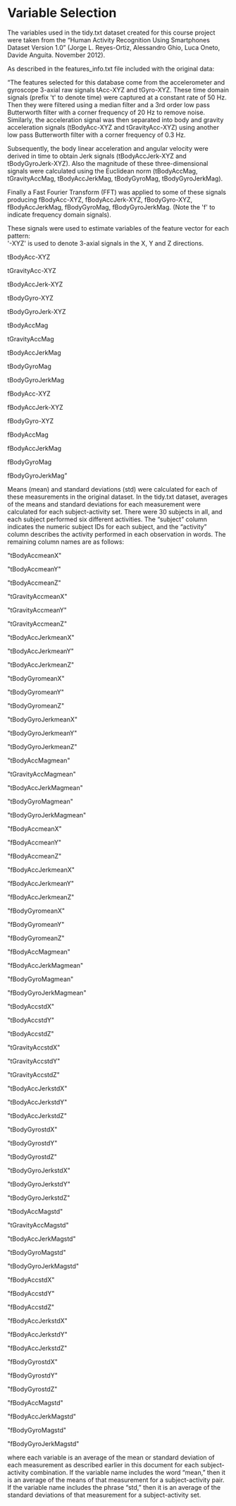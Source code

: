 Variable Selection 
=================

The variables used in the tidy.txt dataset created for this course project were taken from the “Human Activity Recognition Using Smartphones Dataset Version 1.0” (Jorge L. Reyes-Ortiz, Alessandro Ghio, Luca Oneto, Davide Anguita. November 2012).

As described in the features_info.txt file included with the original data:

“The features selected for this database come from the accelerometer and gyroscope 3-axial raw signals tAcc-XYZ and tGyro-XYZ. These time domain signals (prefix 't' to denote time) were captured at a constant rate of 50 Hz. Then they were filtered using a median filter and a 3rd order low pass Butterworth filter with a corner frequency of 20 Hz to remove noise. Similarly, the acceleration signal was then separated into body and gravity acceleration signals (tBodyAcc-XYZ and tGravityAcc-XYZ) using another low pass Butterworth filter with a corner frequency of 0.3 Hz. 

Subsequently, the body linear acceleration and angular velocity were derived in time to obtain Jerk signals (tBodyAccJerk-XYZ and tBodyGyroJerk-XYZ). Also the magnitude of these three-dimensional signals were calculated using the Euclidean norm (tBodyAccMag, tGravityAccMag, tBodyAccJerkMag, tBodyGyroMag, tBodyGyroJerkMag). 

Finally a Fast Fourier Transform (FFT) was applied to some of these signals producing fBodyAcc-XYZ, fBodyAccJerk-XYZ, fBodyGyro-XYZ, fBodyAccJerkMag, fBodyGyroMag, fBodyGyroJerkMag. (Note the 'f' to indicate frequency domain signals).

These signals were used to estimate variables of the feature vector for each pattern:  
'-XYZ' is used to denote 3-axial signals in the X, Y and Z directions.

tBodyAcc-XYZ

tGravityAcc-XYZ

tBodyAccJerk-XYZ

tBodyGyro-XYZ

tBodyGyroJerk-XYZ

tBodyAccMag

tGravityAccMag

tBodyAccJerkMag

tBodyGyroMag

tBodyGyroJerkMag

fBodyAcc-XYZ

fBodyAccJerk-XYZ

fBodyGyro-XYZ

fBodyAccMag

fBodyAccJerkMag

fBodyGyroMag

fBodyGyroJerkMag”

Means (mean) and standard deviations (std) were calculated for each of these measurements in the original dataset. In the tidy.txt dataset, averages of the means and standard deviations for each measurement were calculated for each subject-activity set. There were 30 subjects in all, and each subject performed six different activities. The “subject” column indicates the numeric subject IDs for each subject, and the “activity” column describes the activity performed in each observation in words. The remaining column names are as follows:

"tBodyAccmeanX" 
       
"tBodyAccmeanY" 
      
"tBodyAccmeanZ" 
       
"tGravityAccmeanX"  
   
"tGravityAccmeanY" 
    
"tGravityAccmeanZ" 
   
"tBodyAccJerkmeanX"  
  
"tBodyAccJerkmeanY"
    
"tBodyAccJerkmeanZ" 
   
"tBodyGyromeanX"  
    
"tBodyGyromeanY" 
      
"tBodyGyromeanZ"  
     
"tBodyGyroJerkmeanX"  
 
"tBodyGyroJerkmeanY" 
 
"tBodyGyroJerkmeanZ" 
  
"tBodyAccMagmean"  
    
"tGravityAccMagmean"  
 
"tBodyAccJerkMagmean" 

"tBodyGyroMagmean"
     
"tBodyGyroJerkMagmean" 

"fBodyAccmeanX"   
     
"fBodyAccmeanY" 
      
"fBodyAccmeanZ" 
       
"fBodyAccJerkmeanX"  
  
”fBodyAccJerkmeanY" 
   
”fBodyAccJerkmeanZ"  
 
"fBodyGyromeanX"  
     
"fBodyGyromeanY" 
      
"fBodyGyromeanZ" 
      
"fBodyAccMagmean"  
   
"fBodyAccJerkMagmean"  

"fBodyGyroMagmean" 
    
"fBodyGyroJerkMagmean" 

"tBodyAccstdX"   
     
"tBodyAccstdY" 
        
"tBodyAccstdZ"  
       
"tGravityAccstdX" 
     
"tGravityAccstdY"
     
"tGravityAccstdZ"
      
"tBodyAccJerkstdX" 
    
"tBodyAccJerkstdY" 
    
"tBodyAccJerkstdZ"
    
"tBodyGyrostdX"  
      
"tBodyGyrostdY" 
       
"tBodyGyrostdZ"
        
"tBodyGyroJerkstdX" 
  
"tBodyGyroJerkstdY" 
   
"tBodyGyroJerkstdZ" 
   
"tBodyAccMagstd"   
    
"tGravityAccMagstd"   

"tBodyAccJerkMagstd"  
 
"tBodyGyroMagstd" 
     
"tBodyGyroJerkMagstd" 
 
"fBodyAccstdX" 
       
"fBodyAccstdY"
         
"fBodyAccstdZ" 
        
"fBodyAccJerkstdX" 
   
"fBodyAccJerkstdY"
    
"fBodyAccJerkstdZ"   
  
"fBodyGyrostdX"
        
"fBodyGyrostdY" 
       
"fBodyGyrostdZ"
       
"fBodyAccMagstd"  
     
"fBodyAccJerkMagstd"  
 
"fBodyGyroMagstd"  
    
"fBodyGyroJerkMagstd" 

where each variable is an average of the mean or standard deviation of each measurement as described earlier in this document for each subject-activity combination. If the variable name includes the word “mean,” then it is an average of the means of that measurement for a subject-activity pair. If the variable name includes the phrase “std,” then it is an average of the standard deviations of that measurement for a subject-activity set.
